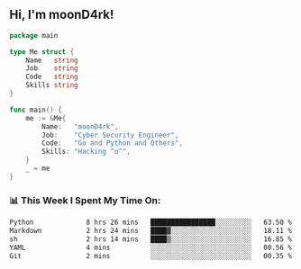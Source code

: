 <h2> Hi, I'm moonD4rk!</h2>

```go
package main

type Me struct {
	Name   string
	Job    string
	Code   string
	Skills string
}

func main() {
	me := &Me{
		Name:   "moonD4rk",
		Job:    "Cyber Security Engineer",
		Code:   "Go and Python and Others",
		Skills: "Hacking ^o^",
	}
	_ = me
}
```

<h3>📊 This Week I Spent My Time On:</h3>
<!-- <img align='right' src="https://github-readme-stats.vercel.app/api?username=moond4rk&show_icons=true&theme=radical", width="300" height="150"> -->

<!--START_SECTION:waka-->

```txt
Python             8 hrs 26 mins   ████████████████░░░░░░░░░   63.50 %
Markdown           2 hrs 24 mins   ████▓░░░░░░░░░░░░░░░░░░░░   18.11 %
sh                 2 hrs 14 mins   ████▒░░░░░░░░░░░░░░░░░░░░   16.85 %
YAML               4 mins          ░░░░░░░░░░░░░░░░░░░░░░░░░   00.56 %
Git                2 mins          ░░░░░░░░░░░░░░░░░░░░░░░░░   00.35 %
```

<!--END_SECTION:waka-->

